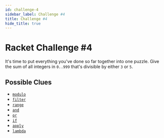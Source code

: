 ```yaml
---
id: challenge-4
sidebar_label: Challenge #4
title: Challenge #4
hide_title: true
---
```


# Racket Challenge #4

It's time to put everything you've done so far together into one puzzle. Give
the sum of all integers in `0..999` that's divisible by either `3` or `5`.

## Possible Clues

* [`modulo`](arithmetic-advanced.md)
* [`filter`](function-sequence.md)
* [`range`](function-sequence.md)
* [`and`](if.md)
* [`or`](if.md)
* [`if`](if.md)
* [`apply`](function-sequence.md)
* [`lambda`](lambda.md)
